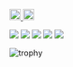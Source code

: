 <p align="left">
  <a href="https://github.com/dainariy">
    <img height="20" src="https://komarev.com/ghpvc/?username=dainariy" />
  </a>
  <a href="https://github.com/dainariy">
    <img height="20" src="https://img.shields.io/github/followers/dainariy?label=follow&logo=github&style=flat" />
  </a>
</p>

![](http://github-profile-summary-cards.vercel.app/api/cards/profile-details?username=dainariy&theme=gruvbox)
![](http://github-profile-summary-cards.vercel.app/api/cards/repos-per-language?username=dainariy&theme=gruvbox)
![](http://github-profile-summary-cards.vercel.app/api/cards/most-commit-language?username=dainariy&theme=gruvbox)
![](http://github-profile-summary-cards.vercel.app/api/cards/stats?username=dainariy&theme=gruvbox)
![](http://github-profile-summary-cards.vercel.app/api/cards/productive-time?username=dainariy&theme=gruvbox&utcOffset=9)

![trophy](https://github-profile-trophy.vercel.app/?username=dainariy&theme=gruvbox)
